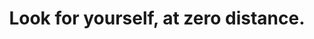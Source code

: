 ---
title: Look for yourself, at zero distance.
tags: self waking-up
consciousness: true
order: 9
selfbreak: true
selfbreakorder: 5
headless: true
---